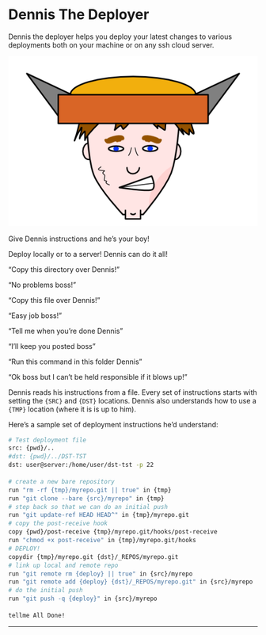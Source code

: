 # Dennis The Deployer

Dennis the deployer helps you deploy your latest changes to various deployments both on your machine or on any ssh cloud server.

![dennis](./dennis-the-deployer.png)

Give Dennis instructions and he’s your boy!

Deploy locally or to a server! Dennis can do it all!

“Copy this directory over Dennis!”

“No problems boss!”

“Copy this file over Dennis!”

“Easy job boss!”

“Tell me when you’re done Dennis”

“I’ll keep you posted boss”

“Run this command in this folder Dennis”

“Ok boss but I can’t be held responsible if it blows up!”

Dennis reads his instructions from a file. Every set of instructions starts with setting the `{SRC}` and `{DST}` locations. Dennis also understands how to use a `{TMP}` location (where it is is up to him).

Here’s a sample set of deployment instructions he’d understand:

```sh
# Test deployment file
src: {pwd}/..
#dst: {pwd}/../DST-TST
dst: user@server:/home/user/dst-tst -p 22

# create a new bare repository
run "rm -rf {tmp}/myrepo.git || true" in {tmp}
run "git clone --bare {src}/myrepo" in {tmp}
# step back so that we can do an initial push
run "git update-ref HEAD HEAD^" in {tmp}/myrepo.git
# copy the post-receive hook
copy {pwd}/post-receive {tmp}/myrepo.git/hooks/post-receive
run "chmod +x post-receive" in {tmp}/myrepo.git/hooks
# DEPLOY!
copydir {tmp}/myrepo.git {dst}/_REPOS/myrepo.git
# link up local and remote repo
run "git remote rm {deploy} || true" in {src}/myrepo
run "git remote add {deploy} {dst}/_REPOS/myrepo.git" in {src}/myrepo
# do the initial push
run "git push -q {deploy}" in {src}/myrepo

tellme All Done!

```

---
